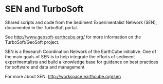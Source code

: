 SEN and TurboSoft
=================

Shared scripts and code from the Sediment Experimentalist Network (SEN), documented in the TurboSoft portal. 

See http://www.geosoft-earthcube.org/ for more information on the TurboSoft/GeoSoft project.

SEN is a Research Coordination Network of the EarthCube initiative. One of the main goals of SEN is to help integrate the efforts of sediment experimentalists and build a knowledge base for guidance on best practices for software and data and management. 

For more about SEN: http://workspace.earthcube.org/sen
